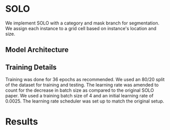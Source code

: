 # SOLO

We implement SOLO with a category and mask branch for segmentation. We assign each instance to a grid cell based on instance's location and size. 

## Model Architecture


## Training Details

Training was done for 36 epochs as recommended. We used an 80/20 split of
the dataset for training and testing. The learning rate was amended to count
for the decrease in batch size as compared to the original SOLO paper. We used
a training batch size of 4 and an initial learning rate of 0.0025. The learning
rate scheduler was set up to match the original setup.

# Results





